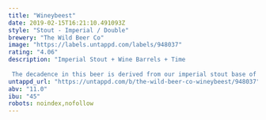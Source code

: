 ```yaml
---
title: "Wineybeest"
date: 2019-02-15T16:21:10.491093Z
style: "Stout - Imperial / Double"
brewery: "The Wild Beer Co"
image: "https://labels.untappd.com/labels/948037"
rating: "4.06"
description: "Imperial Stout + Wine Barrels + Time  The decadence in this beer is derived from our imperial stout base of Wildebeest. It's been accentuated by a hint of acidity and fruit character picked from its barrel ageing in Pinot Noir barrels for upwards to 2 years! "
untappd_url: "https://untappd.com/b/the-wild-beer-co-wineybeest/948037"
abv: "11.0"
ibu: "45"
robots: noindex,nofollow
---
```

